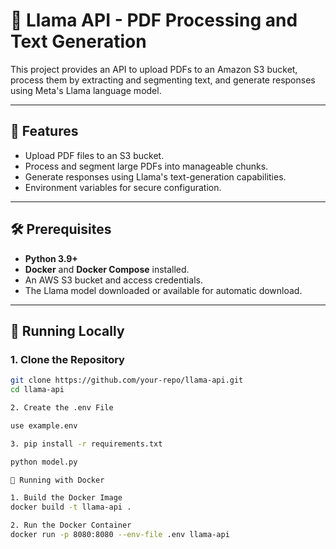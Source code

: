 # 🦙 Llama API - PDF Processing and Text Generation

This project provides an API to upload PDFs to an Amazon S3 bucket, process them by extracting and segmenting text, and generate responses using Meta's Llama language model. 

---

## 🚀 Features

- Upload PDF files to an S3 bucket.
- Process and segment large PDFs into manageable chunks.
- Generate responses using Llama's text-generation capabilities.
- Environment variables for secure configuration.

---

## 🛠️ Prerequisites

- **Python 3.9+**
- **Docker** and **Docker Compose** installed.
- An AWS S3 bucket and access credentials.
- The Llama model downloaded or available for automatic download.

---

## 🐍 Running Locally

### 1. Clone the Repository
```bash
git clone https://github.com/your-repo/llama-api.git
cd llama-api

2. Create the .env File

use example.env

3. pip install -r requirements.txt

python model.py

🐳 Running with Docker

1. Build the Docker Image
docker build -t llama-api .

2. Run the Docker Container
docker run -p 8080:8080 --env-file .env llama-api